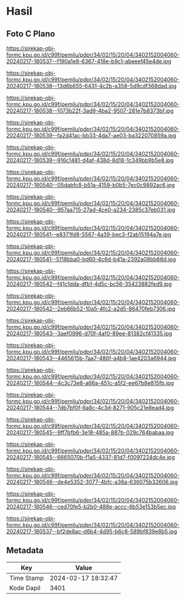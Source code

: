# Hasil

## Foto C Plano

https://sirekap-obj-formc.kpu.go.id/c99f/pemilu/pdpr/34/02/15/20/04/3402152004060-20240217-180537--f190a1e8-6367-418e-b9c1-abeeef45e4de.jpg

https://sirekap-obj-formc.kpu.go.id/c99f/pemilu/pdpr/34/02/15/20/04/3402152004060-20240217-180538--13d6b655-6431-4c2b-a358-5d9cdf368dad.jpg

https://sirekap-obj-formc.kpu.go.id/c99f/pemilu/pdpr/34/02/15/20/04/3402152004060-20240217-180538--1073b22f-3ad9-4ba2-9507-281e7b8373bf.jpg

https://sirekap-obj-formc.kpu.go.id/c99f/pemilu/pdpr/34/02/15/20/04/3402152004060-20240217-180539--fa2d41ac-bb33-4da7-ae03-ba322070859a.jpg

https://sirekap-obj-formc.kpu.go.id/c99f/pemilu/pdpr/34/02/15/20/04/3402152004060-20240217-180539--916c1481-d4af-438d-8d18-1c349bb9b5e8.jpg

https://sirekap-obj-formc.kpu.go.id/c99f/pemilu/pdpr/34/02/15/20/04/3402152004060-20240217-180540--05dabfc8-b51a-4159-b0b5-7ec0c9892ac6.jpg

https://sirekap-obj-formc.kpu.go.id/c99f/pemilu/pdpr/34/02/15/20/04/3402152004060-20240217-180540--957aa715-27ad-4ce0-a234-2385c37eb031.jpg

https://sirekap-obj-formc.kpu.go.id/c99f/pemilu/pdpr/34/02/15/20/04/3402152004060-20240217-180541--e8371fd8-5567-4a39-bec3-f2ab15194a7e.jpg

https://sirekap-obj-formc.kpu.go.id/c99f/pemilu/pdpr/34/02/15/20/04/3402152004060-20240217-180541--5118bba0-bd60-4c6d-b41a-2392a08bb68d.jpg

https://sirekap-obj-formc.kpu.go.id/c99f/pemilu/pdpr/34/02/15/20/04/3402152004060-20240217-180542--f41c1dda-dfb1-4d5c-bc56-35423882fed9.jpg

https://sirekap-obj-formc.kpu.go.id/c99f/pemilu/pdpr/34/02/15/20/04/3402152004060-20240217-180542--2eb66b52-10a5-4fc2-a2d5-86470feb7306.jpg

https://sirekap-obj-formc.kpu.go.id/c99f/pemilu/pdpr/34/02/15/20/04/3402152004060-20240217-180543--3aef0996-d70f-4af0-89ee-81382cf41335.jpg

https://sirekap-obj-formc.kpu.go.id/c99f/pemilu/pdpr/34/02/15/20/04/3402152004060-20240217-180543--4465615b-7aa7-486f-a4b8-1ae4203a6944.jpg

https://sirekap-obj-formc.kpu.go.id/c99f/pemilu/pdpr/34/02/15/20/04/3402152004060-20240217-180544--4c3c73e8-a66a-451c-a5f2-ee67b8e815fb.jpg

https://sirekap-obj-formc.kpu.go.id/c99f/pemilu/pdpr/34/02/15/20/04/3402152004060-20240217-180544--7db7bf0f-6a8c-4c3d-8271-905c21e8ead4.jpg

https://sirekap-obj-formc.kpu.go.id/c99f/pemilu/pdpr/34/02/15/20/04/3402152004060-20240217-180545--9ff7bfb6-3e18-485a-887b-029c764babaa.jpg

https://sirekap-obj-formc.kpu.go.id/c99f/pemilu/pdpr/34/02/15/20/04/3402152004060-20240217-180545--6665070b-f1a5-4337-81d7-f0097224dc4e.jpg

https://sirekap-obj-formc.kpu.go.id/c99f/pemilu/pdpr/34/02/15/20/04/3402152004060-20240217-180546--de4e5352-3077-4bfc-a36a-636075b32606.jpg

https://sirekap-obj-formc.kpu.go.id/c99f/pemilu/pdpr/34/02/15/20/04/3402152004060-20240217-180546--ced70fe5-b2b0-488e-accc-6b53e153b5ec.jpg

https://sirekap-obj-formc.kpu.go.id/c99f/pemilu/pdpr/34/02/15/20/04/3402152004060-20240217-180537--bf2de8ac-d6b4-4d95-b6c8-589bf839e8b5.jpg


## Metadata

| Key        | Value               |
| ---------- | ------------------- |
| Time Stamp | 2024-02-17 18:32:47 |
| Kode Dapil | 3401                |



